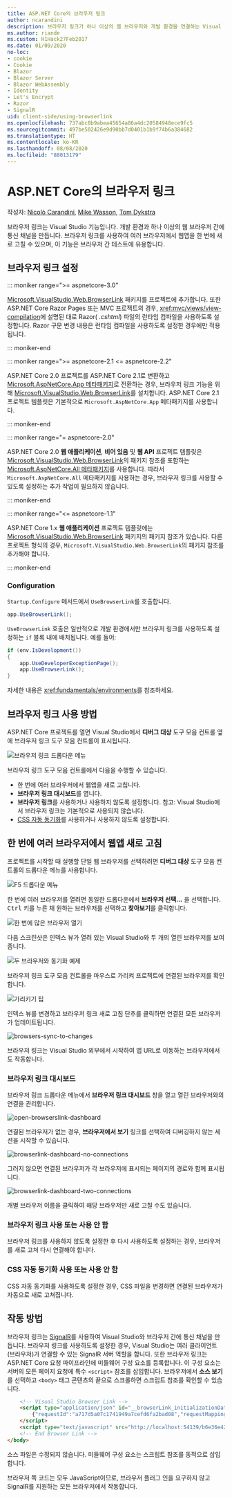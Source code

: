 ```yaml
---
title: ASP.NET Core의 브라우저 링크
author: ncarandini
description: 브라우저 링크가 하나 이상의 웹 브라우저와 개발 환경을 연결하는 Visual Studio 기능이 되는 방법을 설명합니다.
ms.author: riande
ms.custom: H1Hack27Feb2017
ms.date: 01/09/2020
no-loc:
- cookie
- Cookie
- Blazor
- Blazor Server
- Blazor WebAssembly
- Identity
- Let's Encrypt
- Razor
- SignalR
uid: client-side/using-browserlink
ms.openlocfilehash: 737abc8b9abea45654a86a4dc20584948ece9fc5
ms.sourcegitcommit: 497be502426e9d90bb7d0401b1b9f74b6a384682
ms.translationtype: HT
ms.contentlocale: ko-KR
ms.lasthandoff: 08/08/2020
ms.locfileid: "88013179"
---
```

# <a name="browser-link-in-aspnet-core"></a>ASP.NET Core의 브라우저 링크

작성자: [Nicolò Carandini](https://github.com/ncarandini), [Mike Wasson](https://github.com/MikeWasson), [Tom Dykstra](https://github.com/tdykstra)

브라우저 링크는 Visual Studio 기능입니다. 개발 환경과 하나 이상의 웹 브라우저 간에 통신 채널을 만듭니다. 브라우저 링크를 사용하여 여러 브라우저에서 웹앱을 한 번에 새로 고칠 수 있으며, 이 기능은 브라우저 간 테스트에 유용합니다.

## <a name="browser-link-setup"></a>브라우저 링크 설정

::: moniker range=">= aspnetcore-3.0"

[Microsoft.VisualStudio.Web.BrowserLink](https://www.nuget.org/packages/Microsoft.VisualStudio.Web.BrowserLink/) 패키지를 프로젝트에 추가합니다. 또한 ASP.NET Core Razor Pages 또는 MVC 프로젝트의 경우, <xref:mvc/views/view-compilation>에 설명된 대로 Razor( *.cshtml*) 파일의 런타임 컴파일을 사용하도록 설정합니다. Razor 구문 변경 내용은 런타임 컴파일을 사용하도록 설정한 경우에만 적용됩니다.

::: moniker-end

::: moniker range=">= aspnetcore-2.1 <= aspnetcore-2.2"

ASP.NET Core 2.0 프로젝트를 ASP.NET Core 2.1로 변환하고 [Microsoft.AspNetCore.App 메타패키지](xref:fundamentals/metapackage-app)로 전환하는 경우, 브라우저 링크 기능을 위해 [Microsoft.VisualStudio.Web.BrowserLink](https://www.nuget.org/packages/Microsoft.VisualStudio.Web.BrowserLink/)를 설치합니다. ASP.NET Core 2.1 프로젝트 템플릿은 기본적으로 `Microsoft.AspNetCore.App` 메타패키지를 사용합니다.

::: moniker-end

::: moniker range="= aspnetcore-2.0"

ASP.NET Core 2.0 **웹 애플리케이션**, **비어 있음** 및 **웹 API** 프로젝트 템플릿은 [Microsoft.VisualStudio.Web.BrowserLink](https://www.nuget.org/packages/Microsoft.VisualStudio.Web.BrowserLink/)의 패키지 참조를 포함하는 [Microsoft.AspNetCore.All 메타패키지](xref:fundamentals/metapackage)를 사용합니다. 따라서 `Microsoft.AspNetCore.All` 메타패키지를 사용하는 경우, 브라우저 링크를 사용할 수 있도록 설정하는 추가 작업이 필요하지 않습니다.

::: moniker-end

::: moniker range="<= aspnetcore-1.1"

ASP.NET Core 1.x **웹 애플리케이션** 프로젝트 템플릿에는 [Microsoft.VisualStudio.Web.BrowserLink](https://www.nuget.org/packages/Microsoft.VisualStudio.Web.BrowserLink/) 패키지의 패키지 참조가 있습니다. 다른 프로젝트 형식의 경우, `Microsoft.VisualStudio.Web.BrowserLink`의 패키지 참조를 추가해야 합니다.

::: moniker-end

### <a name="configuration"></a>Configuration

`Startup.Configure` 메서드에서 `UseBrowserLink`를 호출합니다.

```csharp
app.UseBrowserLink();
```

`UseBrowserLink` 호출은 일반적으로 개발 환경에서만 브라우저 링크를 사용하도록 설정하는 `if` 블록 내에 배치됩니다. 예를 들어:

```csharp
if (env.IsDevelopment())
{
    app.UseDeveloperExceptionPage();
    app.UseBrowserLink();
}
```

자세한 내용은 <xref:fundamentals/environments>를 참조하세요.

## <a name="how-to-use-browser-link"></a>브라우저 링크 사용 방법

ASP.NET Core 프로젝트를 열면 Visual Studio에서 **디버그 대상** 도구 모음 컨트롤 옆에 브라우저 링크 도구 모음 컨트롤이 표시됩니다.

![브라우저 링크 드롭다운 메뉴](using-browserlink/_static/browserLink-dropdown-menu.png)

브라우저 링크 도구 모음 컨트롤에서 다음을 수행할 수 있습니다.

* 한 번에 여러 브라우저에서 웹앱을 새로 고칩니다.
* **브라우저 링크 대시보드**를 엽니다.
* **브라우저 링크**를 사용하거나 사용하지 않도록 설정합니다. 참고: Visual Studio에서 브라우저 링크는 기본적으로 사용되지 않습니다.
* [CSS 자동 동기화](#enable-or-disable-css-auto-sync)를 사용하거나 사용하지 않도록 설정합니다.

## <a name="refresh-the-web-app-in-several-browsers-at-once"></a>한 번에 여러 브라우저에서 웹앱 새로 고침

프로젝트를 시작할 때 실행할 단일 웹 브라우저를 선택하려면 **디버그 대상** 도구 모음 컨트롤의 드롭다운 메뉴를 사용합니다.

![F5 드롭다운 메뉴](using-browserlink/_static/debug-target-dropdown-menu.png)

한 번에 여러 브라우저를 열려면 동일한 드롭다운에서 **브라우저 선택...** 을 선택합니다. <kbd>Ctrl</kbd> 키를 누른 채 원하는 브라우저를 선택하고 **찾아보기**를 클릭합니다.

![한 번에 많은 브라우저 열기](using-browserlink/_static/open-many-browsers-at-once.png)

다음 스크린샷은 인덱스 뷰가 열려 있는 Visual Studio와 두 개의 열린 브라우저를 보여 줍니다.

![두 브라우저와 동기화 예제](using-browserlink/_static/sync-with-two-browsers-example.png)

브라우저 링크 도구 모음 컨트롤을 마우스로 가리켜 프로젝트에 연결된 브라우저를 확인합니다.

![가리키기 팁](using-browserlink/_static/hoover-tip.png)

인덱스 뷰를 변경하고 브라우저 링크 새로 고침 단추를 클릭하면 연결된 모든 브라우저가 업데이트됩니다.

![browsers-sync-to-changes](using-browserlink/_static/browsers-sync-to-changes.png)

브라우저 링크는 Visual Studio 외부에서 시작하여 앱 URL로 이동하는 브라우저에서도 작동합니다.

### <a name="the-browser-link-dashboard"></a>브라우저 링크 대시보드

브라우저 링크 드롭다운 메뉴에서 **브라우저 링크 대시보드** 창을 열고 열린 브라우저와의 연결을 관리합니다.

![open-browserslink-dashboard](using-browserlink/_static/open-browserlink-dashboard.png)

연결된 브라우저가 없는 경우, **브라우저에서 보기** 링크를 선택하여 디버깅하지 않는 세션을 시작할 수 있습니다.

![browserlink-dashboard-no-connections](using-browserlink/_static/browserlink-dashboard-no-connections.png)

그러지 않으면 연결된 브라우저가 각 브라우저에 표시되는 페이지의 경로와 함께 표시됩니다.

![browserlink-dashboard-two-connections](using-browserlink/_static/browserlink-dashboard-two-connections.png)

개별 브라우저 이름을 클릭하여 해당 브라우저만 새로 고칠 수도 있습니다.

### <a name="enable-or-disable-browser-link"></a>브라우저 링크 사용 또는 사용 안 함

브라우저 링크를 사용하지 않도록 설정한 후 다시 사용하도록 설정하는 경우, 브라우저를 새로 고쳐 다시 연결해야 합니다.

### <a name="enable-or-disable-css-auto-sync"></a>CSS 자동 동기화 사용 또는 사용 안 함

CSS 자동 동기화를 사용하도록 설정한 경우, CSS 파일을 변경하면 연결된 브라우저가 자동으로 새로 고쳐집니다.

## <a name="how-it-works"></a>작동 방법

브라우저 링크는 [SignalR](xref:signalr/introduction)를 사용하여 Visual Studio와 브라우저 간에 통신 채널을 만듭니다. 브라우저 링크를 사용하도록 설정한 경우, Visual Studio는 여러 클라이언트(브라우저)가 연결할 수 있는 SignalR 서버 역할을 합니다. 또한 브라우저 링크는 ASP.NET Core 요청 파이프라인에 미들웨어 구성 요소를 등록합니다. 이 구성 요소는 서버의 모든 페이지 요청에 특수 `<script>` 참조를 삽입합니다. 브라우저에서 **소스 보기**를 선택하고 `<body>` 태그 콘텐츠의 끝으로 스크롤하면 스크립트 참조를 확인할 수 있습니다.

```html
    <!-- Visual Studio Browser Link -->
    <script type="application/json" id="__browserLink_initializationData">
        {"requestId":"a717d5a07c1741949a7cefd6fa2bad08","requestMappingFromServer":false}
    </script>
    <script type="text/javascript" src="http://localhost:54139/b6e36e429d034f578ebccd6a79bf19bf/browserLink" async="async"></script>
    <!-- End Browser Link -->
</body>
```

소스 파일은 수정되지 않습니다. 미들웨어 구성 요소는 스크립트 참조를 동적으로 삽입합니다.

브라우저 쪽 코드는 모두 JavaScript이므로, 브라우저 플러그 인을 요구하지 않고 SignalR를 지원하는 모든 브라우저에서 작동합니다.
